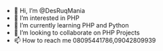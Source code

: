 - 👋 Hi, I’m @DesRuqMania
- 👀 I’m interested in PHP
- 🌱 I’m currently learning PHP and Python
- 💞️ I’m looking to collaborate on PHP Projects
- 📫 How to reach me 08095441786,09042809939

<!---
DesRuqMania/DesRuqMania is a ✨ special ✨ repository because its `README.md` (this file) appears on your GitHub profile.
You can click the Preview link to take a look at your changes.
--->
